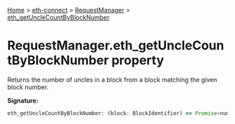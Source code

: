 [Home](./index) &gt; [eth-connect](./eth-connect.md) &gt; [RequestManager](./eth-connect.requestmanager.md) &gt; [eth\_getUncleCountByBlockNumber](./eth-connect.requestmanager.eth_getunclecountbyblocknumber.md)

# RequestManager.eth\_getUncleCountByBlockNumber property

Returns the number of uncles in a block from a block matching the given block number.

**Signature:**
```javascript
eth_getUncleCountByBlockNumber: (block: BlockIdentifier) => Promise<number>
```

